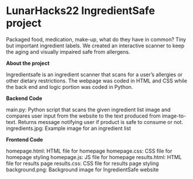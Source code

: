 # LunarHacks22 IngredientSafe project

Packaged food, medication, make-up, what do they have in common? Tiny but important ingredient labels. We created an interactive scanner to keep the aging and visually impaired safe from allergens.

**About the project**

Ingredientsafe is an ingredient scanner that scans for a user’s allergies or other dietary restrictions. The webpage was coded in HTML and CSS while the back end and logic portion was coded in Python. 

**Backend Code**

main.py: Python script that scans the given ingredient list image and compares user input from the website to the text produced from image-to-text. Returns message notifying user if product is safe to consume or not.
ingredients.jpg: Example image for an ingredient list

**Frontend Code**

homepage.html: HTML file for homepage
homepage.css: CSS file for homepage styling
homepage.js: JS file for homepage
results.html: HTML file for results page
results.css: CSS file for results page styling
background.png: Background image for IngredientSafe website
